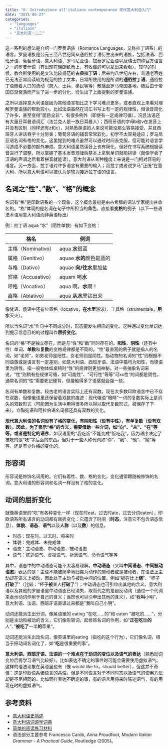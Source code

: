 ```yaml
---
title: "0. Introduzione all'italiano contemporaneo 现代意大利语入门"
date: "2021-06-27"
categories: 
  - "languages"
  - "italiano"
  - "意大利语一二三"
---
```


这一系列的想法是介绍一门罗曼语族（Romance Languages，又称拉丁语系）的语言。罗曼语族是公元三至八世纪间从通俗拉丁语衍生出来的语族，包括法语、西班牙语、葡萄牙语、意大利语、罗马尼亚语、加泰罗尼亚语以及瑞士四种官方语言之一的罗曼什语（有出现在瑞朗纸币上，有收藏的可以拿出来看看）。较早的时候，教会所使用的是文法比较规范的**古典拉丁语**；后来约八世纪左右，普通老百姓已无法正常阅读较为规范的拉丁文本，日常所使用的是所谓的**通俗拉丁语**。通俗拉丁语随着人口的流动（商人、士兵、移民等等）散播至罗马帝国各地，随后由于帝国日渐衰落而产生了进一步的分化，衍生出了上面提到的罗曼语族。

之所以选择意大利语是因为其他语言相比之下学习难点更多，或者直观上来看对理解罗曼语族的帮助较小。比如法语虽然在词汇书写上有一定的规律性，但读音简化了许多，甚至变得”面目全非“、有很多例外（即使有一定规律可循），况且法语还有大量日耳曼语词汇（法兰克人是一族日耳曼人）；西班牙语的字母b和v在发音上并没有区别（同样还有z和c），对熟悉英语的人来说可能没那么容易接受，并且西班牙人讲话吞字十分厉害；葡萄牙语的辅音常常软化，初学不太容易适应；罗马尼亚语名词有格的变化。这里提到的难点虽然可以通过时间去克服，但可能对语言学习造成不必要的额外麻烦。意大利语虽然读音上也有简化，但好在书写系统根据读音进行了调整，所以掌握了基本发音规律后基本上拿到单词就能拼读（就像学会了汉语的声调之后看着拼音就能读）。意大利语从某种程度上来说是一门相对容易的语言。另一方面，拉丁语对许多语言有重要的输入；而拉丁或者说罗马”正统“在意大利，所以意大利语可以被认为是较为接近拉丁语的语言。

## 名词之“性"、”数“、“格”的概念

名词有“格"是印欧语系的一个现象，这个概念最初是由古希腊的语法学家提出并命名的。“格”体现的是名词在句子中所担当的角色。直接看**变格**的例子（以下一些语法术语用意大利语而非英语标出）

例：拉丁语 aqua “水”（阴性单数）有如下变格：

| 格名 | 例词 |
| - | - |
主格（Nominativo） | aqua **水**很蓝  
属格（Genitivo）   | aquae **水的**颜色是蓝的  
与格（Dativo）     | aquae  **向/往水**里加盐  
宾格（Accusativo） | aquam 喝**水**  
呼格（Vocativo）	 | aqua   啊，**水**啊！  
离格（Ablativo）   | aquā   **从水**里钻出来  

像梵语、俄语中还有位置格（locativo，**在水里**游泳）、工具格（strumentale，**用水**灭火）。

所以当名词“水”作句中不同成分时，形态要发生相应的变化。这种通过变化单词达到提示信息目的的过程叫作**屈折变化**。

名词的“格”不是独立存在，而是与“性”和“数”同时存在的。**阳性**、**阴性**（还有中性）单词、**单数**和**复数**的变格规律都是不同的。“性”最直观的例子就是指人的名词，如“老师”，如男老师是阳性，女老师则是阴性。指动物的名词的“性”则根据不同语族或是语言有一定差别，如意大利语、西班牙语、法语中猫均为阳性，而德语里为阴性。指一般物体如桌椅时“性”的规律则更加神秘。对一些抽象名词来说，“性”则稍有些规律可循，如“可能性”、“可行性”等等”可xx性“的词都是阴性。通常名词的“性”需要死记硬背，但接触得多了语感就会强一些。

名词有单数和复数。较古老的语言实际上还有双数。现在大多数印欧语言中已不存在双数，但像俄语里还保留着双数的痕迹：现代俄语“眼睛”一词的复数实际上是消失的双数形式（可能因为生活中用得很多所以得以取代复数形式，被保存了下来）。立陶宛语和阿拉伯语名词都还具有双数的变化。

**现代意大利语的名词没有了格的变化，有阴阳性（没有中性），有单复数（没有双数）。**因此，为了表示“格”的含义，需要借助一些介词，如“向”、“从”、“在”等等，或者是**特定的语序**，如汉语里的“我吃饭”不能变成“饭吃我”，因为语序决定了被吃的是“吃”字后面的东西。但对于一些人称代词如“你”、“我”、“他”、“她”等等，还是有少许格的变化的。

## 形容词

形容词是修饰名词用的。它们有着性、数、格的变化，变化通常跟随被修饰的名词。意大利语的形容词和名词一样没有了格的变化。

## 动词的屈折变化

就像英语里的”吃“有各种变化一样（现在时eat，过去时ate，过去分词eaten），印欧语系所有语言的动词都有屈折变化：它蕴含了时间（**时态**，注意它不包含语态信息）、**体貌**、**语态**、**语气**以及**人称**（以及**数**）的信息。

- 时态：现在时、过去时、将来时  
- 体貌：完成体、未完成体  
- 语态：主动语态、中动语态、被动语态  
- 语气：陈述语气、虚拟语气、祈愿语气、命令语气等等

其中，语态中的中动语态可能不太容易理解。**中动语态**（又叫**中间语态**、**中间被动语态**）表达的是：主语不能被简单地归类为动作的施动者或是被动者，在语法上主动却在语义上被动，因此处于主动与被动中间的位置，例如“锅在灶上**烧**”、“杯子**打破**了”（比较：“杯子**被**某人**打破**了”）；中动语态也可引申出其他的含义。意大利语以及其他的罗曼语里中动语态已经消失，取而代之的是自反动词（通过一个代词来表示动词作用于自己的含义；当然也可以引申出其他的含义），如“我**叫**小明”，意大利语、法语、西班牙语直译过来都是”我叫自己小明”。

动词还能派生出分词，像英语里的 eating “在吃……的”和 eaten “被吃的……”，分别是主动和被动的含义，它们像形容词，起修饰名词的作用，如“**正在吃**饭**的**人“、”**被吃了**一半**的**苹果“。

动词还能派生出动名词，像英语里的eating（指吃的这个行为），它们像名词，相当于把动词名词化了，如“**吃**是很重要的事”。

**意大利语、西班牙语、法语的一个难点在于动词的变位以及语气的表达**（熟悉动词变位后再学习语气比较好）。比如表达不确定的事件时可能会需要使用虚拟语气。这样的语法现象在英语里也有（像 would like to，should better），但这并不奇怪：这是印欧语系诸语言的共性。但是不同语言对于不同时态以及语气的使用方法却是不尽相同的，比如同样表达不确定的事，有的语言用将来时陈述语气，有的用现在时的虚拟语气。

## 参考资料

- [意大利语史简述](https://linguistics.byu.edu/classes/Ling450ch/)
- [意大利语词源学词典](http://www.etimo.it/?pag=hom)
- [简单的阅读练习材料](https://lingua.com/italian/reading/)
- 语法部分主要参考 Francesco Cardo, Anna Proudfoot, *Modern Italian Grammar - A Practical Guide*, Routledge (2005)。
